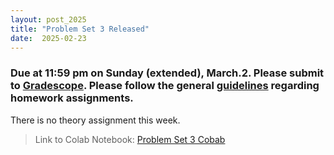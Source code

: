 ```yaml
---
layout: post_2025
title: "Problem Set 3 Released"
date:  2025-02-23
---
```


### Due at 11:59 pm on Sunday (extended), March.2. Please submit to [Gradescope](https://www.gradescope.com/courses/967007). Please follow the general [guidelines](https://cos485.github.io/2025/01/27/homework-guidelines.html) regarding homework assignments.

There is no theory assignment this week.

> Link to Colab Notebook: [Problem Set 3 Cobab](https://colab.research.google.com/drive/18IA55rdalnbMoXBINIQj6VZX4bym56Np)
